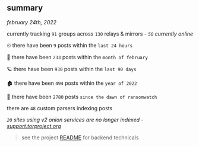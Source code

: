 
## summary
_february 24th, 2022_

currently tracking `91` groups across `130` relays & mirrors - _`50` currently online_

⏲ there have been `9` posts within the `last 24 hours`

🦈 there have been `233` posts within the `month of february`

🪐 there have been `930` posts within the `last 90 days`

🏚 there have been `494` posts within the `year of 2022`

🦕 there have been `2780` posts `since the dawn of ransomwatch`

there are `48` custom parsers indexing posts

_`20` sites using v2 onion services are no longer indexed - [support.torproject.org](https://support.torproject.org/onionservices/v2-deprecation/)_

> see the project [README](https://github.com/thetanz/ransomwatch#ransomwatch--) for backend technicals
